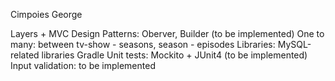 Cimpoies George

Layers + MVC
Design Patterns: Oberver, Builder (to be implemented)
One to many: between tv-show - seasons, season - episodes
Libraries: MySQL-related libraries
Gradle
Unit tests: Mockito + JUnit4 (to be implemented)
Input validation: to be implemented